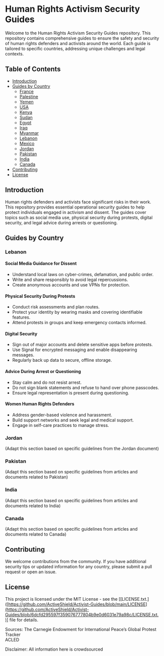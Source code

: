 # Human Rights Activism Security Guides

Welcome to the Human Rights Activism Security Guides repository. This repository contains comprehensive guides to ensure the safety and security of human rights defenders and activists around the world. Each guide is tailored to specific countries, addressing unique challenges and legal contexts.

## Table of Contents

- [Introduction](#introduction)
- [Guides by Country](#guides-by-country)
  - [France](#france)
  - [Palestine](#palestine)
  - [Yemen](#yemen)
  - [USA](#USA)
  - [Kenya](#kenya)
  - [Sudan](#sudan)
  - [Egypt](#egypt)
  - [Iraq](#Iraq)
  - [Myanmar](#maynmar)
  - [Lebanon](#lebanon)
  - [Mexico](#Mexico)
  - [Jordan](#jordan)
  - [Pakistan](#pakistan)
  - [India](#india)
  - [Canada](#canada)
- [Contributing](#contributing)
- [License](#license)

## Introduction

Human rights defenders and activists face significant risks in their work. This repository provides essential operational security guides to help protect individuals engaged in activism and dissent. The guides cover topics such as social media use, physical security during protests, digital security, and legal advice during arrests or questioning.

## Guides by Country

### Lebanon

#### Social Media Guidance for Dissent
- Understand local laws on cyber-crimes, defamation, and public order.
- Write and share responsibly to avoid legal repercussions.
- Create anonymous accounts and use VPNs for protection.

#### Physical Security During Protests
- Conduct risk assessments and plan routes.
- Protect your identity by wearing masks and covering identifiable features.
- Attend protests in groups and keep emergency contacts informed.

#### Digital Security
- Sign out of major accounts and delete sensitive apps before protests.
- Use Signal for encrypted messaging and enable disappearing messages.
- Regularly back up data to secure, offline storage.

#### Advice During Arrest or Questioning
- Stay calm and do not resist arrest.
- Do not sign blank statements and refuse to hand over phone passcodes.
- Ensure legal representation is present during questioning.

#### Women Human Rights Defenders
- Address gender-based violence and harassment.
- Build support networks and seek legal and medical support.
- Engage in self-care practices to manage stress.

### Jordan

(Adapt this section based on specific guidelines from the Jordan document)

### Pakistan

(Adapt this section based on specific guidelines from articles and documents related to Pakistan)

### India

(Adapt this section based on specific guidelines from articles and documents related to India)

### Canada

(Adapt this section based on specific guidelines from articles and documents related to Canada)

## Contributing

We welcome contributions from the community. If you have additional security tips or updated information for any country, please submit a pull request or open an issue.

## License

This project is licensed under the MIT License - see the [[LICENSE.txt.]([https://github.com/ActiveShield/Activist-Guides/blob/main/LICENSE](https://github.com/ActiveShield/Activist-Guides/blob/6dcfd295597f359076777804b9e0d6031e79a98c/LICENSE.txt.)] file for details.

Sources:
The Carnegie Endowment for International Peace’s Global Protest Tracker  
ACLED

Disclaimer: All information here is crowdsourced

